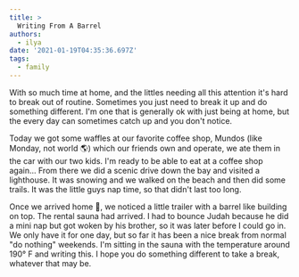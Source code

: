 ```yaml
---
title: >
  Writing From A Barrel
authors:
  - ilya
date: '2021-01-19T04:35:36.697Z'
tags: 
  - family
---
```

With so much time at home, and the littles needing all this attention it's hard to break out of routine. Sometimes you just need to break it up and do something different. I'm one that is generally ok with just being at home, but the every day can sometimes catch up and you don't notice.

Today we got some waffles at our favorite coffee shop, Mundos (like Monday, not world 🌎) which our friends own and operate, we ate them in the car with our two kids. I'm ready to be able to eat at a coffee shop again... From there we did a scenic drive down the bay and visited a lighthouse. It was snowing and we walked on the beach and then did some trails. It was the little guys nap time, so that didn't last too long. 

Once we arrived home 🏡, we noticed a little trailer with a barrel like building on top. The rental sauna had arrived. I had to bounce Judah because he did a mini nap but got woken by his brother, so it was later before I could go in. We only have it for one day, but so far it has been a nice break from normal "do nothing" weekends. I'm sitting in the sauna with the temperature around 190° F and writing this. I hope you do something different to take a break, whatever that may be.

    
